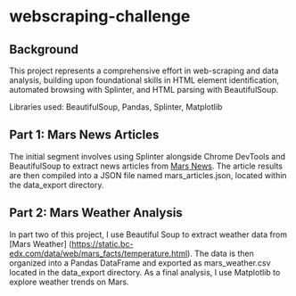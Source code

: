 # webscraping-challenge

## Background

This project represents a comprehensive effort in web-scraping and data analysis, building upon foundational skills in HTML element identification, automated browsing with Splinter, and HTML parsing with BeautifulSoup. 

Libraries used: BeautifulSoup, Pandas, Splinter, Matplotlib

## Part 1: Mars News Articles

The initial segment involves using Splinter alongside Chrome DevTools and BeautifulSoup to extract news articles from [Mars News](https://static.bc-edx.com/data/web/mars_news/index.html). The article results are then compiled into a JSON file named mars_articles.json, located within the data_export directory.

## Part 2: Mars Weather Analysis

In part two of this project, I use Beautiful Soup to extract weather data from [Mars Weather] (https://static.bc-edx.com/data/web/mars_facts/temperature.html). The data is then organized into a Pandas DataFrame and exported as mars_weather.csv located in the data_export directory. As a final analysis, I use Matplotlib to explore weather trends on Mars.